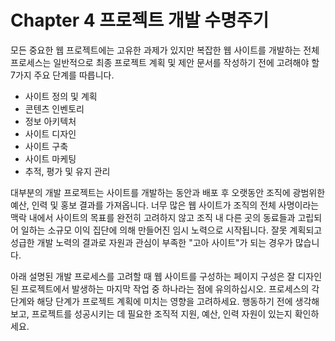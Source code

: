 # Chapter 4 프로젝트 개발 수명주기

모든 중요한 웹 프로젝트에는 고유한 과제가 있지만 복잡한 웹 사이트를 개발하는 전체 프로세스는 일반적으로 최종 프로젝트 계획 및 제안 문서를 작성하기 전에 고려해야 할 7가지 주요 단계를 따릅니다.

- 사이트 정의 및 계획
- 콘텐츠 인벤토리
- 정보 아키텍처
- 사이트 디자인
- 사이트 구축
- 사이트 마케팅
- 추적, 평가 및 유지 관리

대부분의 개발 프로젝트는 사이트를 개발하는 동안과 배포 후 오랫동안 조직에 광범위한 예산, 인력 및 홍보 결과를 가져옵니다. 너무 많은 웹 사이트가 조직의 전체 사명이라는 맥락 내에서 사이트의 목표를 완전히 고려하지 않고 조직 내 다른 곳의 동료들과 고립되어 일하는 소규모 이익 집단에 의해 만들어진 임시 노력으로 시작됩니다. 잘못 계획되고 성급한 개발 노력의 결과로 자원과 관심이 부족한 "고아 사이트"가 되는 경우가 많습니다.

아래 설명된 개발 프로세스를 고려할 때 웹 사이트를 구성하는 페이지 구성은 잘 디자인된 프로젝트에서 발생하는 마지막 작업 중 하나라는 점에 유의하십시오. 프로세스의 각 단계와 해당 단계가 프로젝트 계획에 미치는 영향을 고려하세요. 행동하기 전에 생각해 보고, 프로젝트를 성공시키는 데 필요한 조직적 지원, 예산, 인력 자원이 있는지 확인하세요.
